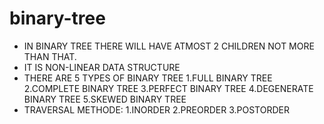 # binary-tree
* IN BINARY TREE THERE WILL HAVE ATMOST 2 CHILDREN NOT MORE THAN THAT.
* IT IS NON-LINEAR DATA STRUCTURE
* THERE ARE 5 TYPES OF BINARY TREE
    1.FULL BINARY TREE
    2.COMPLETE BINARY TREE
    3.PERFECT BINARY TREE
    4.DEGENERATE BINARY TREE
    5.SKEWED BINARY TREE
* TRAVERSAL METHODE:
    1.INORDER
    2.PREORDER
    3.POSTORDER
